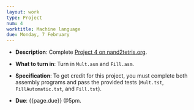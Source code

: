 ```yaml
---
layout: work
type: Project
num: 4
worktitle: Machine language
due: Monday, 7 February
---
```


* **Description**: Complete [Project 4 on
      nand2tetris.org](https://www.nand2tetris.org/project04).

* **What to turn in**: Turn in `Mult.asm` and `Fill.asm`.

* **Specification**: To get credit for this project, you must complete
  both assembly programs and pass the provided tests (`Mult.tst`,
  `FillAutomatic.tst`, and `Fill.tst`).

* **Due**: {{page.due}} @5pm.
